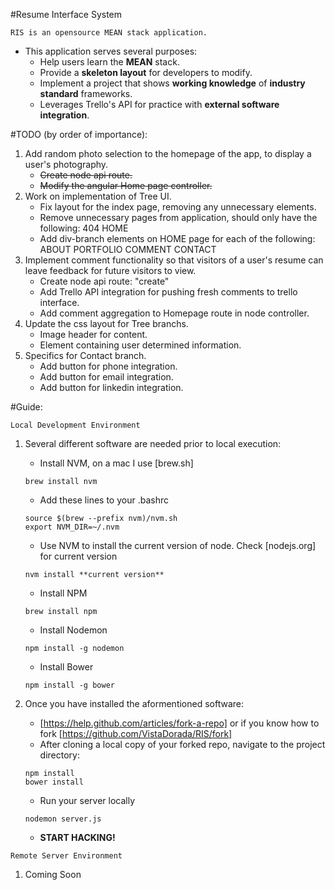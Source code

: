 #Resume Interface System
```
RIS is an opensource MEAN stack application. 
```

- This application serves several purposes:
    * Help users learn the **MEAN** stack.
    * Provide a **skeleton layout** for developers to modify.
    * Implement a project that shows **working knowledge** of **industry standard** frameworks.
    * Leverages Trello's API for practice with **external software integration**.

#TODO (by order of importance):
1. Add random photo selection to the homepage of the app, to display a user's photography.
    * ~~Create node api route.~~
    * ~~Modify the angular Home page controller.~~
2. Work on implementation of Tree UI.
    * Fix layout for the index page, removing any unnecessary elements.
    * Remove unnecessary pages from application, should only have the following:
        404
        HOME
    * Add div-branch elements on HOME page for each of the following:
        ABOUT
        PORTFOLIO
        COMMENT
        CONTACT
3. Implement comment functionality so that visitors of a user's resume can leave feedback for future visitors to view.
    * Create node api route: "create"
    * Add Trello API integration for pushing fresh comments to trello interface.
    * Add comment aggregation to Homepage route in node controller.
4. Update the css layout for Tree branchs.
    * Image header for content.
    * Element containing user determined information.
6. Specifics for Contact branch.
    * Add button for phone integration.
    * Add button for email integration.
    * Add button for linkedin integration.

#Guide:
```
Local Development Environment
```

1. Several different software are needed prior to local execution:
    * Install NVM, on a mac I use [brew.sh]
    ```
    brew install nvm
    ```
    * Add these lines to your .bashrc
    ```
    source $(brew --prefix nvm)/nvm.sh
    export NVM_DIR=~/.nvm
    ```
    * Use NVM to install the current version of node. Check [nodejs.org] for current version
    ```
    nvm install **current version**
    ```
    * Install NPM
    ```
    brew install npm
    ```  
    * Install Nodemon
    ```
    npm install -g nodemon
    ```
    * Install Bower
    ```
    npm install -g bower 
    ```
    
2. Once you have installed the aformentioned software:
    * [https://help.github.com/articles/fork-a-repo] 
    or if you know how to fork 
    [https://github.com/VistaDorada/RIS/fork]
    * After cloning a local copy of your forked repo, navigate to the project directory:
    ```
    npm install
    bower install
    ```
    * Run your server locally
    ```
    nodemon server.js
    ```
    * **START HACKING!** 

```
Remote Server Environment
```

1. Coming Soon

